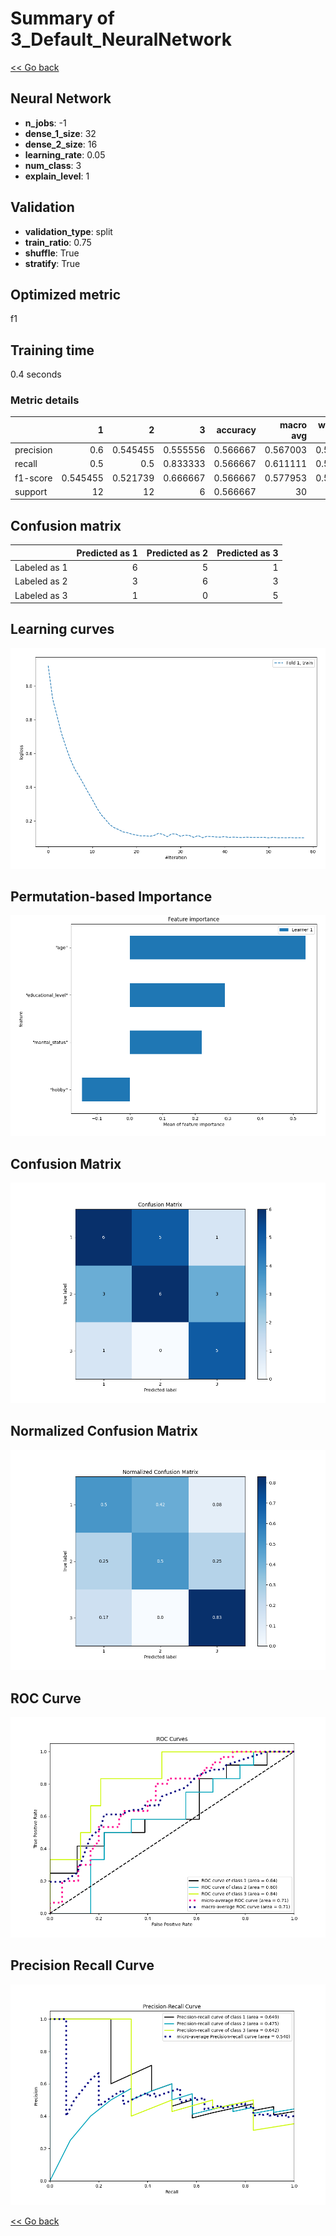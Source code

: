 # Summary of 3_Default_NeuralNetwork

[<< Go back](../README.md)


## Neural Network
- **n_jobs**: -1
- **dense_1_size**: 32
- **dense_2_size**: 16
- **learning_rate**: 0.05
- **num_class**: 3
- **explain_level**: 1

## Validation
 - **validation_type**: split
 - **train_ratio**: 0.75
 - **shuffle**: True
 - **stratify**: True

## Optimized metric
f1

## Training time

0.4 seconds

### Metric details
|           |         1 |         2 |        3 |   accuracy |   macro avg |   weighted avg |   logloss |
|:----------|----------:|----------:|---------:|-----------:|------------:|---------------:|----------:|
| precision |  0.6      |  0.545455 | 0.555556 |   0.566667 |    0.567003 |       0.569293 |   1.15617 |
| recall    |  0.5      |  0.5      | 0.833333 |   0.566667 |    0.611111 |       0.566667 |   1.15617 |
| f1-score  |  0.545455 |  0.521739 | 0.666667 |   0.566667 |    0.577953 |       0.560211 |   1.15617 |
| support   | 12        | 12        | 6        |   0.566667 |   30        |      30        |   1.15617 |


## Confusion matrix
|              |   Predicted as 1 |   Predicted as 2 |   Predicted as 3 |
|:-------------|-----------------:|-----------------:|-----------------:|
| Labeled as 1 |                6 |                5 |                1 |
| Labeled as 2 |                3 |                6 |                3 |
| Labeled as 3 |                1 |                0 |                5 |

## Learning curves
![Learning curves](learning_curves.png)

## Permutation-based Importance
![Permutation-based Importance](permutation_importance.png)
## Confusion Matrix

![Confusion Matrix](confusion_matrix.png)


## Normalized Confusion Matrix

![Normalized Confusion Matrix](confusion_matrix_normalized.png)


## ROC Curve

![ROC Curve](roc_curve.png)


## Precision Recall Curve

![Precision Recall Curve](precision_recall_curve.png)



[<< Go back](../README.md)
